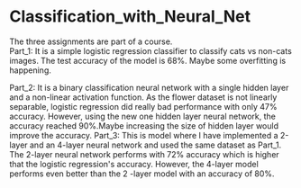 # Classification_with_Neural_Net
The three assignments are part of a course.                                                                                                                 
Part_1:
It is a simple logistic regression classifier to classify cats vs non-cats images. The test accuracy of the model is 68%. Maybe some overfitting is happening.

Part_2:
It is a binary classification neural network with a single hidden layer and a non-linear activation function. As the flower dataset is not linearly separable, logistic regression did really bad performance with only 47% accuracy. However, using the new one hidden layer neural network, the accuracy reached 90%.Maybe increasing the size of hidden layer would improve the accuracy.
Part_3:
This is model where I have implemented a 2-layer and an 4-layer neural network and used the same dataset as Part_1. The 2-layer neural network performs with 72% accuracy which is higher that the logistic regression's accuracy. However, the 4-layer model performs even better than the 2 -layer model with an accuracy of 80%. 
